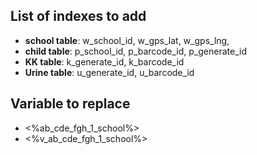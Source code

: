 ## List of indexes to add

- **school table**: w_school_id, w_gps_lat, w_gps_lng,
- **child table**: p_school_id, p_barcode_id, p_generate_id
- **KK table**: k_generate_id, k_barcode_id
- **Urine table**: u_generate_id, u_barcode_id

## Variable to replace

- <%ab_cde_fgh_1_school%>
- <%v_ab_cde_fgh_1_school%>
